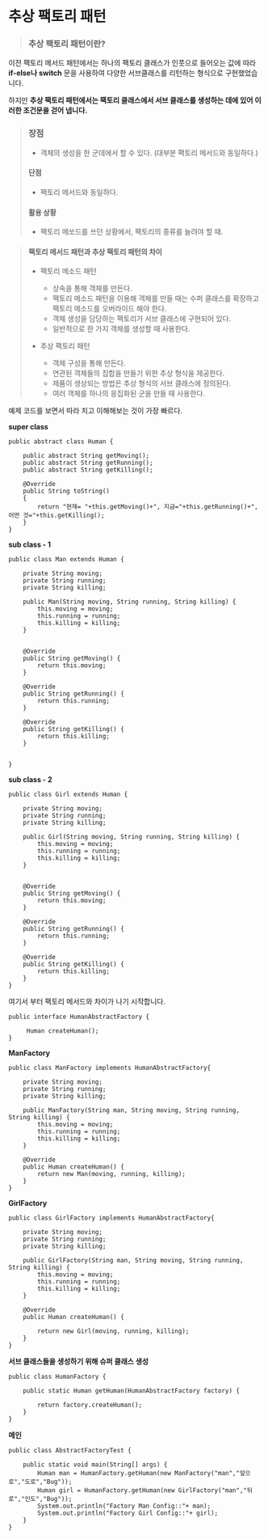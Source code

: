 # 추상 팩토리 패턴

> ### 추상 팩토리 패턴이란?

이전 팩토리 메서드 패턴에서는 하나의 팩토리 클래스가 인풋으로 들어오는 값에 따라 __if-else나 switch__ 문을 사용하여 다양한 서브클래스를 리턴하는 형식으로 구현했었습니다.

하지만 __추상 팩토리 패턴에서는 팩토리 클래스에서 서브 클래스를 생성하는 데에 있어 이러한 조건문을 걷어 냅니다.__ 



> ### 장점
>
> - 객체의 생성을 한 군데에서 할 수 있다. (대부분 팩토리 메서드와 동일하다.) 
>
> #### 단점 
>
> - 팩토리 메서드와 동일하다.
>
> #### 활용 상황
>
> - 팩토리 메쏘드를 쓰던 상황에서, 팩토리의 종류를 늘려야 할 때.





> #### 팩토리 메서드 패턴과 추상 팩토리 패턴의 차이
>
> - 팩토리 메소드 패턴
>
>   - 상속을 통해 객체를 만든다.
>   - 팩토리 메소드 패턴을 이용해 객체를 만들 때는 수퍼 클래스를 확장하고 팩토리 메소드를 오버라이드 해야 한다.
>   - 객체 생성을 담당하는 팩토리가 서브 클래스에 구현되어 있다.
>   - 일반적으로 한 가지 객체를 생성할 때 사용한다.
>
>   
>
> - 추상 팩토리 패턴
>
>   - 객체 구성을 통해 만든다.
>   - 연관된 객체들의 집합을 만들기 위한 추상 형식을 제공한다.
>   - 제품이 생상되는 방법은 추상 형식의 서브 클래스에 정의된다.
>   - 여러 객체를 하나의 응집화된 군을 만들 때 사용한다.



예제 코드를 보면서 따라 치고 이해해보는 것이 가장 빠르다.

__super class__

```
public abstract class Human {

    public abstract String getMoving();
    public abstract String getRunning();
    public abstract String getKilling();

    @Override
    public String toString()
    {
        return "현재= "+this.getMoving()+", 지금="+this.getRunning()+", 어떤 것="+this.getKilling();
    }
}
```



__sub class - 1__

```
public class Man extends Human {

    private String moving;
    private String running;
    private String killing;

    public Man(String moving, String running, String killing) {
        this.moving = moving;
        this.running = running;
        this.killing = killing;
    }


    @Override
    public String getMoving() {
        return this.moving;
    }

    @Override
    public String getRunning() {
        return this.running;
    }

    @Override
    public String getKilling() {
        return this.killing;
    }


}
```



__sub class - 2__

```
public class Girl extends Human {

    private String moving;
    private String running;
    private String killing;

    public Girl(String moving, String running, String killing) {
        this.moving = moving;
        this.running = running;
        this.killing = killing;
    }


    @Override
    public String getMoving() {
        return this.moving;
    }

    @Override
    public String getRunning() {
        return this.running;
    }

    @Override
    public String getKilling() {
        return this.killing;
    }
}
```



여기서 부터 팩토리 메서드와 차이가 나기 시작합니다.

```
public interface HumanAbstractFactory {

     Human createHuman();
}
```



__ManFactory__

```
public class ManFactory implements HumanAbstractFactory{

    private String moving;
    private String running;
    private String killing;

    public ManFactory(String man, String moving, String running, String killing) {
        this.moving = moving;
        this.running = running;
        this.killing = killing;
    }

    @Override
    public Human createHuman() {
        return new Man(moving, running, killing);
    }
}
```



__GirlFactory__

```
public class GirlFactory implements HumanAbstractFactory{

    private String moving;
    private String running;
    private String killing;

    public GirlFactory(String man, String moving, String running, String killing) {
        this.moving = moving;
        this.running = running;
        this.killing = killing;
    }

    @Override
    public Human createHuman() {

        return new Girl(moving, running, killing);
    }
}
```



__서브 클래스들을 생성하기 위해 슈퍼 클래스 생성__

```
public class HumanFactory {

    public static Human getHuman(HumanAbstractFactory factory) {

        return factory.createHuman();
    }
}
```



__메인__

```
public class AbstractFactoryTest {

    public static void main(String[] args) {
        Human man = HumanFactory.getHuman(new ManFactory("man","앞으로","도로","Bug"));
        Human girl = HumanFactory.getHuman(new GirlFactory("man","뒤로","인도","Bug"));
        System.out.println("Factory Man Config::"+ man);
        System.out.println("Factory Girl Config::"+ girl);
    }
}
```

 